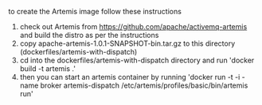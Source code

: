 to create the Artemis image follow these instructions

1. check out Artemis from https://github.com/apache/activemq-artemis and build the distro as per the instructions
2. copy apache-artemis-1.0.1-SNAPSHOT-bin.tar.gz to this directory (dockerfiles/artemis-with-dispatch)
3. cd into the dockerfiles/artemis-with-dispatch directory and run 'docker build -t artemis .'
4. then you can start an artemis container by running 'docker run -t -i  -name broker artemis-dispatch  /etc/artemis/profiles/basic/bin/artemis run'


